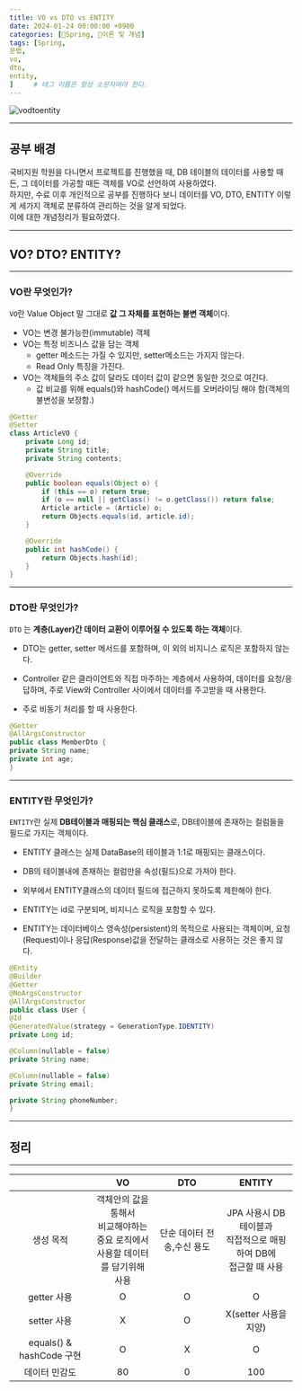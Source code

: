 ```yaml
---
title: VO vs DTO vs ENTITY
date: 2024-01-24 00:00:00 +0900
categories: [🍃Spring, 🍃이론 및 개념]
tags: [Spring,
문법,
vo,
dto,
entity,
]     # 태그 이름은 항상 소문자여야 한다.
---
```

![vodtoentity](https://github.com/han-tomas/han-tomas.github.io/assets/124488773/393d3ba6-1af5-4a43-875e-0652639dc559)  

---
## 공부 배경

국비지원 학원을 다니면서 프로젝트를 진행했을 때, DB 테이블의 데이터를 사용할 때든, 그 데이터를 가공할 때든 객체를 VO로 선언하여 사용하였다.  
하지만, 수료 이후 개인적으로 공부를 진행하다 보니 데이터를 VO, DTO, ENTITY 이렇게 세가지 객체로 분류하여 관리하는 것을 알게 되었다.  
이에 대한 개념정리가 필요하였다.  

---

## VO? DTO? ENTITY?

---

### VO란 무엇인가?

`VO`란 Value Object 말 그대로 **값 그 자체를 표현하는 불변 객체**이다.  

* VO는 변경 불가능한(immutable) 객체
* VO는 특정 비즈니스 값을 담는 객체
  * getter 메소드는 가질 수 있지만, setter메소드는 가지지 않는다.
  * Read Only 특징을 가진다.
* VO는 객체들의 주소 값이 달라도 데이터 값이 같으면 동일한 것으로 여긴다.
  * 값 비교를 위해 equals()와 hashCode() 메서드를 오버라이딩 해야 함(객체의 불변성을 보장함.)  

```java
@Getter 
@Setter
class ArticleVO {
    private Long id;
    private String title;
    private String contents;

    @Override
    public boolean equals(Object o) {
        if (this == o) return true;
        if (o == null || getClass() != o.getClass()) return false;
        Article article = (Article) o;
        return Objects.equals(id, article.id);
    }

    @Override
    public int hashCode() {
        return Objects.hash(id);
    }
}
```

---

### DTO란 무엇인가?  

`DTO` 는 **계층(Layer)간 데이터 교환이 이루어질 수 있도록 하는 객체**이다.

* DTO는 getter, setter 메서드를 포함하며, 이 외의 비지니스 로직은 포함하지 않는다.

* Controller 같은 클라이언트와 직접 마주하는 계층에서 사용하여, 데이터를 요청/응답하며, 주로 View와 Controller 사이에서 데이터를 주고받을 때 사용한다.

* 주로 비동기 처리를 할 때 사용한다.

```java
@Getter
@AllArgsConstructor
public class MemberDto {
private String name;
private int age;
}
```

---

### ENTITY란 무엇인가?  

`ENTITY`란 실제 **DB테이블과 매핑되는 핵심 클래스**로, DB테이블에 존재하는 컬럼들을 필드로 가지는 객체이다.

* ENTITY 클래스는 실제 DataBase의 테이블과 1:1로 매핑되는 클래스이다.

* DB의 테이블내에 존재하는 컬럼만을 속성(필드)으로 가져야 한다.

* 외부에서 ENTITY클래스의 데이터 필드에 접근하지 못하도록 제한해야 한다.

* ENTITY는 id로 구분되며, 비지니스 로직을 포함할 수 있다.

* ENTITY는 데이터베이스 영속성(persistent)의 목적으로 사용되는 객체이며, 요청(Request)이나 응답(Response)값을 전달하는 클래소로 사용하는 것은 좋지 않다.  

```java
@Entity
@Builder
@Getter
@NoArgsConstructor
@AllArgsConstructor
public class User {
@Id
@GeneratedValue(strategy = GenerationType.IDENTITY)
private Long id;

@Column(nullable = false)
private String name;

@Column(nullable = false)
private String email;

private String phoneNumber;
}
```

  
---
## 정리
---  

| |VO|DTO|ENTITY|
|:------:|:---:|:---:|:---:|
|생성 목적|객체안의 값을 통해서<br> 비교해야하는 중요 로직에서<br> 사용할 데이터를 담기위해<br> 사용|단순 데이터 전송,수신 용도|JPA 사용시 DB 테이블과<br> 직접적으로 매핑하여 DB에<br> 접근할 때 사용|
|getter 사용|O|O|O|
|setter 사용|X|O|X(setter 사용을 지양)|
|equals() & hashCode 구현|O|X|O|
|데이터 민감도|80|0|100|




